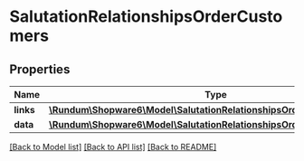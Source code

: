 # SalutationRelationshipsOrderCustomers

## Properties
Name | Type | Description | Notes
------------ | ------------- | ------------- | -------------
**links** | [**\Rundum\Shopware6\Model\SalutationRelationshipsOrderCustomersLinks**](SalutationRelationshipsOrderCustomersLinks.md) |  | [optional] 
**data** | [**\Rundum\Shopware6\Model\SalutationRelationshipsOrderCustomersData[]**](SalutationRelationshipsOrderCustomersData.md) |  | [optional] 

[[Back to Model list]](../../README.md#documentation-for-models) [[Back to API list]](../../README.md#documentation-for-api-endpoints) [[Back to README]](../../README.md)

